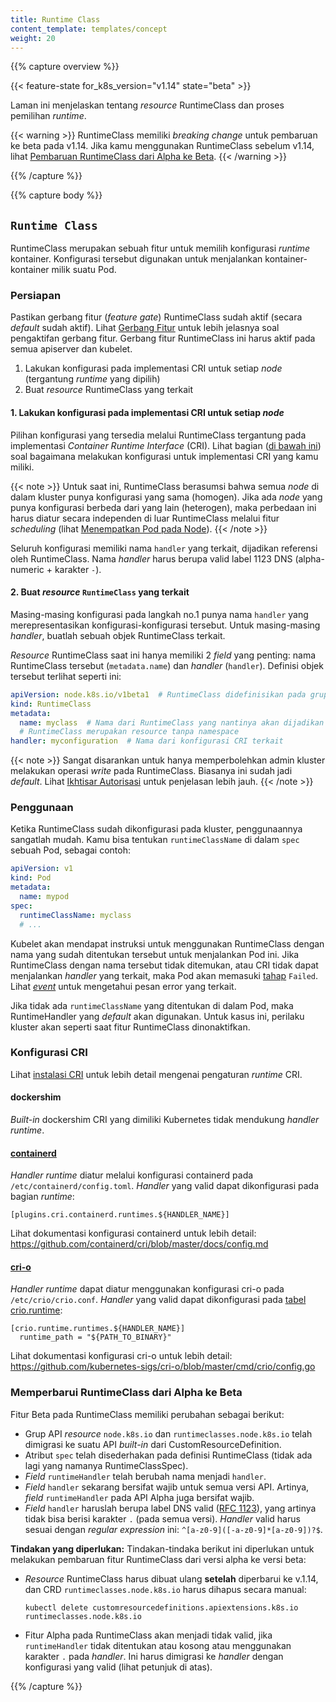 ```yaml
---
title: Runtime Class
content_template: templates/concept
weight: 20
---
```


{{% capture overview %}}

{{< feature-state for_k8s_version="v1.14" state="beta" >}}

Laman ini menjelaskan tentang *resource* RuntimeClass dan proses pemilihan *runtime*.

{{< warning >}}
RuntimeClass memiliki *breaking change* untuk pembaruan ke beta pada v1.14. Jika kamu menggunakan
RuntimeClass sebelum v1.14, lihat [Pembaruan RuntimeClass dari Alpha ke Beta](#upgrading-runtimeclass-from-alpha-to-beta).
{{< /warning >}}

{{% /capture %}}


{{% capture body %}}

## `Runtime Class`

RuntimeClass merupakan sebuah fitur untuk memilih konfigurasi *runtime* kontainer. Konfigurasi
tersebut digunakan untuk menjalankan kontainer-kontainer milik suatu Pod.

### Persiapan

Pastikan gerbang fitur (*feature gate*) RuntimeClass sudah aktif (secara *default* sudah aktif).
Lihat [Gerbang Fitur](/docs/reference/command-line-tools-reference/feature-gates/) untuk lebih
jelasnya soal pengaktifan gerbang fitur.
Gerbang fitur RuntimeClass ini harus aktif pada semua apiserver dan kubelet.

1. Lakukan konfigurasi pada implementasi CRI untuk setiap *node* (tergantung *runtime* yang dipilih)
2. Buat *resource* RuntimeClass yang terkait

#### 1. Lakukan konfigurasi pada implementasi CRI untuk setiap *node*

Pilihan konfigurasi yang tersedia melalui RuntimeClass tergantung pada implementasi
*Container Runtime Interface* (CRI). Lihat bagian ([di bawah ini](#cri-configuration))
soal bagaimana melakukan konfigurasi untuk implementasi CRI yang kamu miliki.

{{< note >}}
Untuk saat ini, RuntimeClass berasumsi bahwa semua *node* di dalam kluster punya
konfigurasi yang sama (homogen). Jika ada *node* yang punya konfigurasi berbeda dari
yang lain (heterogen), maka perbedaan ini harus diatur secara independen di luar RuntimeClass
melalui fitur *scheduling* (lihat [Menempatkan Pod pada Node](/docs/concepts/configuration/assign-pod-node/)).
{{< /note >}}

Seluruh konfigurasi memiliki nama `handler` yang terkait, dijadikan referensi oleh RuntimeClass.
Nama *handler* harus berupa valid label 1123 DNS (alpha-numeric + karakter `-`).

#### 2. Buat *resource* `RuntimeClass` yang terkait

Masing-masing konfigurasi pada langkah no.1 punya nama `handler` yang merepresentasikan 
konfigurasi-konfigurasi tersebut. Untuk masing-masing *handler*, buatlah sebuah objek RuntimeClass terkait.

*Resource* RuntimeClass saat ini hanya memiliki 2 *field* yang penting: nama RuntimeClass tersebut
(`metadata.name`) dan *handler* (`handler`). Definisi objek tersebut terlihat seperti ini:

```yaml
apiVersion: node.k8s.io/v1beta1  # RuntimeClass didefinisikan pada grup API node.k8s.io
kind: RuntimeClass
metadata:
  name: myclass  # Nama dari RuntimeClass yang nantinya akan dijadikan referensi
  # RuntimeClass merupakan resource tanpa namespace
handler: myconfiguration  # Nama dari konfigurasi CRI terkait
```

{{< note >}}
Sangat disarankan untuk hanya memperbolehkan admin kluster melakukan operasi 
*write* pada RuntimeClass. Biasanya ini sudah jadi *default*. Lihat [Ikhtisar 
Autorisasi](/docs/reference/access-authn-authz/authorization/) untuk penjelasan lebih jauh.
{{< /note >}}

### Penggunaan

Ketika RuntimeClass sudah dikonfigurasi pada kluster, penggunaannya sangatlah mudah.
Kamu bisa tentukan `runtimeClassName` di dalam `spec` sebuah Pod, sebagai contoh:

```yaml
apiVersion: v1
kind: Pod
metadata:
  name: mypod
spec:
  runtimeClassName: myclass
  # ...
```

Kubelet akan mendapat instruksi untuk menggunakan RuntimeClass dengan nama yang sudah ditentukan tersebut
untuk menjalankan Pod ini. Jika RuntimeClass dengan nama tersebut tidak ditemukan, atau CRI tidak dapat
menjalankan *handler* yang terkait, maka Pod akan memasuki [tahap]((/docs/concepts/workloads/pods/pod-lifecycle/#pod-phase)) `Failed`.
Lihat [*event*](/docs/tasks/debug-application-cluster/debug-application-introspection/) untuk mengetahui pesan error yang terkait.

Jika tidak ada `runtimeClassName` yang ditentukan di dalam Pod, maka RuntimeHandler yang *default* akan digunakan.
Untuk kasus ini, perilaku kluster akan seperti saat fitur RuntimeClass dinonaktifkan.

### Konfigurasi CRI

Lihat [instalasi CRI](/docs/setup/cri/) untuk lebih detail mengenai pengaturan *runtime* CRI.

#### dockershim

*Built-in* dockershim CRI yang dimiliki Kubernetes tidak mendukung *handler runtime*.

#### [containerd](https://containerd.io/)

*Handler runtime* diatur melalui konfigurasi containerd pada `/etc/containerd/config.toml`.
*Handler* yang valid dapat dikonfigurasi pada bagian *runtime*:

```
[plugins.cri.containerd.runtimes.${HANDLER_NAME}]
```

Lihat dokumentasi konfigurasi containerd untuk lebih detail:
https://github.com/containerd/cri/blob/master/docs/config.md

#### [cri-o](https://cri-o.io/)

*Handler runtime* dapat diatur menggunakan konfigurasi cri-o pada `/etc/crio/crio.conf`.
*Handler* yang valid dapat dikonfigurasi pada [tabel crio.runtime](https://github.com/kubernetes-sigs/cri-o/blob/master/docs/crio.conf.5.md#crioruntime-table):

```
[crio.runtime.runtimes.${HANDLER_NAME}]
  runtime_path = "${PATH_TO_BINARY}"
```

Lihat dokumentasi konfigurasi cri-o untuk lebih detail:
https://github.com/kubernetes-sigs/cri-o/blob/master/cmd/crio/config.go


### Memperbarui RuntimeClass dari Alpha ke Beta

Fitur Beta pada RuntimeClass memiliki perubahan sebagai berikut:

- Grup API *resource* `node.k8s.io` dan `runtimeclasses.node.k8s.io` telah dimigrasi ke suatu
  API *built-in* dari CustomResourceDefinition.
- Atribut `spec` telah disederhakan pada definisi RuntimeClass (tidak ada lagi yang namanya
  RuntimeClassSpec).
- *Field* `runtimeHandler` telah berubah nama menjadi `handler`.
- *Field* `handler` sekarang bersifat wajib untuk semua versi API. Artinya, *field* `runtimeHandler`
  pada API Alpha juga bersifat wajib.
- *Field* `handler` haruslah berupa label DNS valid ([RFC 1123](https://tools.ietf.org/html/rfc1123)),
  yang artinya tidak bisa berisi karakter `.` (pada semua versi). *Handler* valid harus sesuai dengan
  *regular expression* ini: `^[a-z0-9]([-a-z0-9]*[a-z0-9])?$`.

**Tindakan yang diperlukan:** Tindakan-tindaka berikut ini diperlukan untuk melakukan
pembaruan fitur RuntimeClass dari versi alpha ke versi beta:

- *Resource* RuntimeClass harus dibuat ulang **setelah** diperbarui ke v.1.14, dan
  CRD `runtimeclasses.node.k8s.io` harus dihapus secara manual:
  ```
  kubectl delete customresourcedefinitions.apiextensions.k8s.io runtimeclasses.node.k8s.io
  ```
- Fitur Alpha pada RuntimeClass akan menjadi tidak valid, jika `runtimeHandler` tidak ditentukan atau 
  kosong atau menggunakan karakter `.` pada *handler*. Ini harus dimigrasi ke *handler* dengan
  konfigurasi yang valid (lihat petunjuk di atas).

{{% /capture %}}
